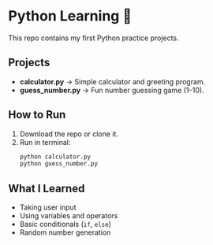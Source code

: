 # Python Learning 🚀

This repo contains my first Python practice projects.

## Projects

- **calculator.py** → Simple calculator and greeting program.
- **guess_number.py** → Fun number guessing game (1–10).

## How to Run
1. Download the repo or clone it.
2. Run in terminal:
   ```bash
   python calculator.py
   python guess_number.py
   ```

## What I Learned
- Taking user input
- Using variables and operators
- Basic conditionals (`if`, `else`)
- Random number generation
